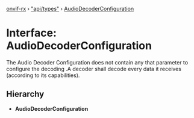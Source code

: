 [onvif-rx](../README.md) › ["api/types"](../modules/_api_types_.md) › [AudioDecoderConfiguration](_api_types_.audiodecoderconfiguration.md)

# Interface: AudioDecoderConfiguration

The Audio Decoder Configuration does not contain any that parameter to configure the
decoding .A decoder shall decode every data it receives (according to its capabilities).

## Hierarchy

* **AudioDecoderConfiguration**
